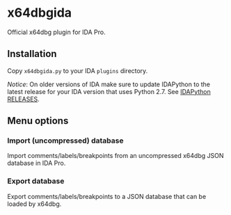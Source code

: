 # x64dbgida

Official x64dbg plugin for IDA Pro.

## Installation

Copy `x64dbgida.py` to your IDA `plugins` directory.

*Notice*: On older versions of IDA make sure to update IDAPython to the latest release for your IDA version that uses Python 2.7. See [IDAPython RELEASES](https://github.com/idapython/src/tree/build-1.7.2/RELEASES).

## Menu options

### Import (uncompressed) database

Import comments/labels/breakpoints from an uncompressed x64dbg JSON database in IDA Pro.

### Export database

Export comments/labels/breakpoints to a JSON database that can be loaded by x64dbg.
